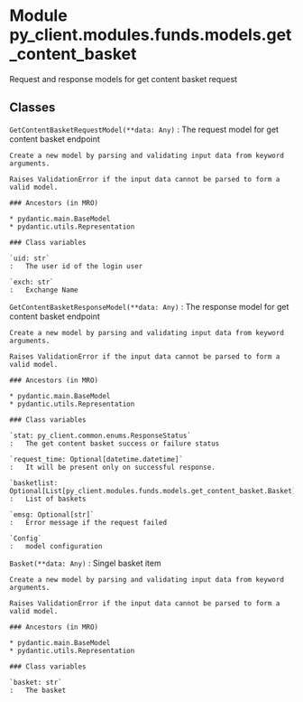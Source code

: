 Module py_client.modules.funds.models.get_content_basket
========================================================
Request and response models for get content basket request

Classes
-------

`GetContentBasketRequestModel(**data: Any)`
:   The request model for get content basket endpoint
    
    Create a new model by parsing and validating input data from keyword arguments.
    
    Raises ValidationError if the input data cannot be parsed to form a valid model.

    ### Ancestors (in MRO)

    * pydantic.main.BaseModel
    * pydantic.utils.Representation

    ### Class variables

    `uid: str`
    :   The user id of the login user

    `exch: str`
    :   Exchange Name

`GetContentBasketResponseModel(**data: Any)`
:   The response model for get content basket endpoint
    
    Create a new model by parsing and validating input data from keyword arguments.
    
    Raises ValidationError if the input data cannot be parsed to form a valid model.

    ### Ancestors (in MRO)

    * pydantic.main.BaseModel
    * pydantic.utils.Representation

    ### Class variables

    `stat: py_client.common.enums.ResponseStatus`
    :   The get content basket success or failure status

    `request_time: Optional[datetime.datetime]`
    :   It will be present only on successful response.

    `basketlist: Optional[List[py_client.modules.funds.models.get_content_basket.Basket]]`
    :   List of baskets

    `emsg: Optional[str]`
    :   Error message if the request failed

    `Config`
    :   model configuration

`Basket(**data: Any)`
:   Singel basket item
    
    Create a new model by parsing and validating input data from keyword arguments.
    
    Raises ValidationError if the input data cannot be parsed to form a valid model.

    ### Ancestors (in MRO)

    * pydantic.main.BaseModel
    * pydantic.utils.Representation

    ### Class variables

    `basket: str`
    :   The basket